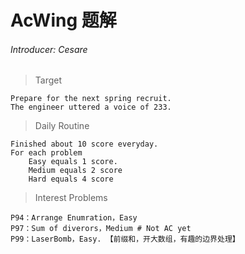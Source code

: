# AcWing 题解
###### Introducer: Cesare
> Target
    
    Prepare for the next spring recruit.
    The engineer uttered a voice of 233.

> Daily Routine
    
    Finished about 10 score everyday.
    For each problem
        Easy equals 1 score.
        Medium equals 2 score
        Hard equals 4 score
        
> Interest Problems
    
    P94：Arrange Enumration，Easy
    P97：Sum of diverors，Medium # Not AC yet
    P99：LaserBomb，Easy. 【前缀和，开大数组，有趣的边界处理】
    